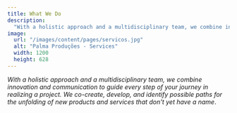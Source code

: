 ```yaml
---
title: What We Do
description:
  "With a holistic approach and a multidisciplinary team, we combine innovation and communication to guide every step of your journey in realizing a project. We co-create, develop, and identify possible paths for the unfolding of new products and services that don't yet have a name."
image:
  url: "/images/content/pages/servicos.jpg"
  alt: "Palma Produções - Services"
  width: 1200
  height: 628
---
```


*With a holistic approach and a multidisciplinary team, we combine innovation and communication to guide every step of your journey in realizing a project. We co-create, develop, and identify possible paths for the unfolding of new products and services that don't yet have a name*.
